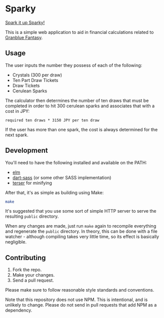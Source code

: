 # Sparky

[Spark it up Sparky!](https://www.youtube.com/watch?v=ukjnrXTTvPY&t=1m07s)

This is a simple web application to aid in financial calculations related to
[Granblue Fantasy](https://granbluefantasy.jp).

## Usage

The user inputs the number they possess of each of the following:

* Crystals (300 per draw)
* Ten Part Draw Tickets
* Draw Tickets
* Cerulean Sparks

The calculator then determines the number of ten draws that must be completed
in order to hit 300 cerulean sparks and associates that with a cost in JPY:

```
required ten draws * 3150 JPY per ten draw
```

If the user has more than one spark, the cost is always determined for the next
spark.

## Development

You'll need to have the following installed and available on the PATH:

* [elm](https://guide.elm-lang.org/install/elm.html)
* [dart-sass](https://sass-lang.com/dart-sass) (or some other SASS implementation)
* [terser](https://terser.org/) for minifying

After that, it's as simple as building using Make:

```sh
make
```

It's suggested that you use some sort of simple HTTP server to serve the
resulting `public` directory.

When any changes are made, just run `make` again to recompile everything and
regenerate the `public` directory. In theory, this can be done with a file
watcher - although compiling takes very little time, so its effect is basically
negligible.

## Contributing

1. Fork the repo.
1. Make your changes.
1. Send a pull request.

Please make sure to follow reasonable style standards and conventions.

Note that this repository does not use NPM. This is intentional, and is unlikely
to change. Please do not send in pull requests that add NPM as a dependency.
